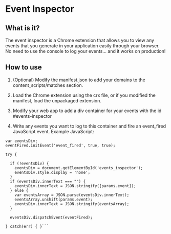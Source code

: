 Event Inspector
===

What is it?
---
The event inspector is a Chrome extension that allows you to view any events that you generate in your application easily through your browser. No need to use the console to log your events... and it works on production!

How to use
---
1. (Optional) Modify the manifest.json to add your domains to the content_scripts/matches section.

2. Load the Chrome extension using the crx file, or if you modified the manifest, load the unpackaged extension.

3. Modify your web app to add a div container for your events with the id #events-inspector

4. Write any events you want to log to this container and fire an event_fired JavaScript event. Example JavaScript:

```var eventFired = document.createEvent('Event');
var eventsDiv;
eventFired.initEvent('event_fired', true, true);

try {

  if (!eventsDiv) {
    eventsDiv = document.getElementById('events_inspector');
    eventsDiv.style.display = 'none';
  }
  if (eventsDiv.innerText === "") {
    eventsDiv.innerText = JSON.stringify([params.event]);
  } else {
    var eventsArray = JSON.parse(eventsDiv.innerText);
    eventsArray.unshift(params.event);
    eventsDiv.innerText = JSON.stringify(eventsArray);
  }

  eventsDiv.dispatchEvent(eventFired);

} catch(err) { }```